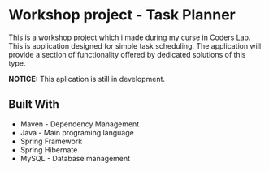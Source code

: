 # Workshop project - Task Planner
This is a workshop project which i made during my curse in Coders Lab. 
This is application designed for simple task scheduling.
The application will provide a section of functionality offered by dedicated solutions of this type.

**NOTICE:** This aplication is still in development.

## Built With

* Maven - Dependency Management
* Java - Main programing language
* Spring Framework
* Spring Hibernate
* MySQL - Database management
